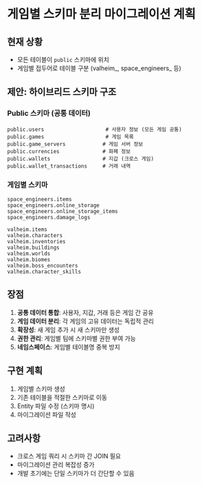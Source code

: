 # 게임별 스키마 분리 마이그레이션 계획

## 현재 상황
- 모든 테이블이 `public` 스키마에 위치
- 게임별 접두어로 테이블 구분 (valheim_, space_engineers_ 등)

## 제안: 하이브리드 스키마 구조

### Public 스키마 (공통 데이터)
```
public.users                    # 사용자 정보 (모든 게임 공통)
public.games                    # 게임 목록
public.game_servers            # 게임 서버 정보
public.currencies              # 화폐 정보
public.wallets                 # 지갑 (크로스 게임)
public.wallet_transactions     # 거래 내역
```

### 게임별 스키마
```
space_engineers.items
space_engineers.online_storage
space_engineers.online_storage_items
space_engineers.damage_logs

valheim.items
valheim.characters
valheim.inventories
valheim.buildings
valheim.worlds
valheim.biomes
valheim.boss_encounters
valheim.character_skills
```

## 장점
1. **공통 데이터 통합**: 사용자, 지갑, 거래 등은 게임 간 공유
2. **게임 데이터 분리**: 각 게임의 고유 데이터는 독립적 관리
3. **확장성**: 새 게임 추가 시 새 스키마만 생성
4. **권한 관리**: 게임별 팀에 스키마별 권한 부여 가능
5. **네임스페이스**: 게임별 테이블명 중복 방지

## 구현 계획
1. 게임별 스키마 생성
2. 기존 테이블을 적절한 스키마로 이동
3. Entity 파일 수정 (스키마 명시)
4. 마이그레이션 파일 작성

## 고려사항
- 크로스 게임 쿼리 시 스키마 간 JOIN 필요
- 마이그레이션 관리 복잡성 증가
- 개발 초기에는 단일 스키마가 더 간단할 수 있음

